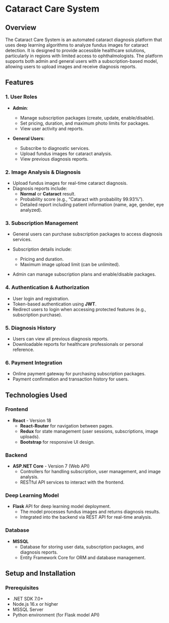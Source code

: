 # Cataract Care System

## Overview
The Cataract Care System is an automated cataract diagnosis platform that uses deep learning algorithms to analyze fundus images for cataract detection. It is designed to provide accessible healthcare solutions, particularly in regions with limited access to ophthalmologists. The platform supports both admin and general users with a subscription-based model, allowing users to upload images and receive diagnosis reports.

## Features

### 1. User Roles
- **Admin**:
  - Manage subscription packages (create, update, enable/disable).
  - Set pricing, duration, and maximum photo limits for packages.
  - View user activity and reports.
  
- **General Users**:
  - Subscribe to diagnostic services.
  - Upload fundus images for cataract analysis.
  - View previous diagnosis reports.

### 2. Image Analysis & Diagnosis
- Upload fundus images for real-time cataract diagnosis.
- Diagnosis reports include:
  - **Normal** or **Cataract** result.
  - Probability score (e.g., “Cataract with probability 99.93%”).
  - Detailed report including patient information (name, age, gender, eye analyzed).

### 3. Subscription Management
- General users can purchase subscription packages to access diagnosis services.
- Subscription details include:
  - Pricing and duration.
  - Maximum image upload limit (can be unlimited).
  
- Admin can manage subscription plans and enable/disable packages.

### 4. Authentication & Authorization
- User login and registration.
- Token-based authentication using **JWT**.
- Redirect users to login when accessing protected features (e.g., subscription purchase).

### 5. Diagnosis History
- Users can view all previous diagnosis reports.
- Downloadable reports for healthcare professionals or personal reference.

### 6. Payment Integration
- Online payment gateway for purchasing subscription packages.
- Payment confirmation and transaction history for users.

## Technologies Used

### Frontend
- **React** - Version 18
  - **React-Router** for navigation between pages.
  - **Redux** for state management (user sessions, subscriptions, image uploads).
  - **Bootstrap** for responsive UI design.

### Backend
- **ASP.NET Core** - Version 7 (Web API)
  - Controllers for handling subscription, user management, and image analysis.
  - RESTful API services to interact with the frontend.

### Deep Learning Model
- **Flask** API for deep learning model deployment.
  - The model processes fundus images and returns diagnosis results.
  - Integrated into the backend via REST API for real-time analysis.

### Database
- **MSSQL**
  - Database for storing user data, subscription packages, and diagnosis reports.
  - Entity Framework Core for ORM and database management.


## Setup and Installation

### Prerequisites
- .NET SDK 7.0+
- Node.js 16.x or higher
- MSSQL Server
- Python environment (for Flask model API)

